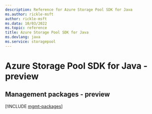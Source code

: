 ```yaml
---
description: Reference for Azure Storage Pool SDK for Java
ms.author: rickle-msft
author: rickle-msft
ms.data: 10/03/2022
ms.topic: reference
title: Azure Storage Pool SDK for Java
ms.devlang: java
ms.service: storagepool
---
```

# Azure Storage Pool SDK for Java - preview

## Management packages - preview
[!INCLUDE [mgmt-packages](storage-pool-mgmt-index.md)]